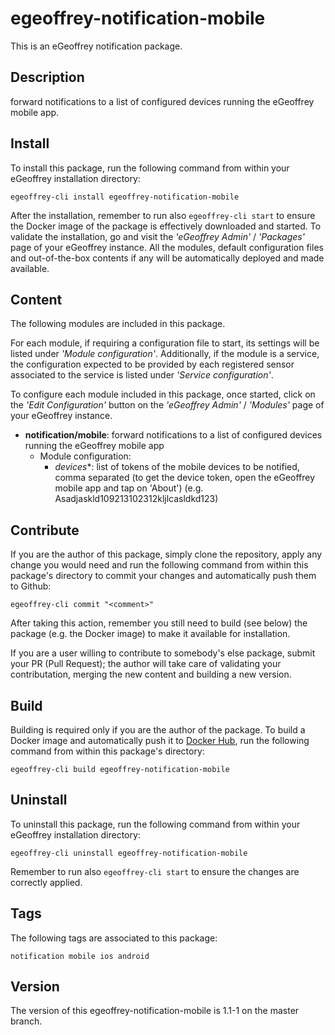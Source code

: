 # egeoffrey-notification-mobile

This is an eGeoffrey notification package.

## Description

forward notifications to a list of configured devices running the eGeoffrey mobile app.

## Install

To install this package, run the following command from within your eGeoffrey installation directory:
```
egeoffrey-cli install egeoffrey-notification-mobile
```
After the installation, remember to run also `egeoffrey-cli start` to ensure the Docker image of the package is effectively downloaded and started.
To validate the installation, go and visit the *'eGeoffrey Admin'* / *'Packages'* page of your eGeoffrey instance. All the modules, default configuration files and out-of-the-box contents if any will be automatically deployed and made available.
## Content

The following modules are included in this package.

For each module, if requiring a configuration file to start, its settings will be listed under *'Module configuration'*. Additionally, if the module is a service, the configuration expected to be provided by each registered sensor associated to the service is listed under *'Service configuration'*.

To configure each module included in this package, once started, click on the *'Edit Configuration'* button on the *'eGeoffrey Admin'* / *'Modules'* page of your eGeoffrey instance.
- **notification/mobile**: forward notifications to a list of configured devices running the eGeoffrey mobile app
  - Module configuration:
    - *devices**: list of tokens of the mobile devices to be notified, comma separated (to get the device token, open the eGeoffrey mobile app and tap on 'About') (e.g. Asadjaskld109213102312kljlcasldkd123)

## Contribute

If you are the author of this package, simply clone the repository, apply any change you would need and run the following command from within this package's directory to commit your changes and automatically push them to Github:
```
egeoffrey-cli commit "<comment>"
```
After taking this action, remember you still need to build (see below) the package (e.g. the Docker image) to make it available for installation.

If you are a user willing to contribute to somebody's else package, submit your PR (Pull Request); the author will take care of validating your contributation, merging the new content and building a new version.

## Build

Building is required only if you are the author of the package. To build a Docker image and automatically push it to [Docker Hub](https://hub.docker.com/r/egeoffrey/egeoffrey-notification-mobile), run the following command from within this package's directory:
```
egeoffrey-cli build egeoffrey-notification-mobile
```

## Uninstall

To uninstall this package, run the following command from within your eGeoffrey installation directory:
```
egeoffrey-cli uninstall egeoffrey-notification-mobile
```
Remember to run also `egeoffrey-cli start` to ensure the changes are correctly applied.
## Tags

The following tags are associated to this package:
```
notification mobile ios android
```

## Version

The version of this egeoffrey-notification-mobile is 1.1-1 on the master branch.
